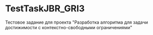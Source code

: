 # TestTaskJBR_GRI3
Тестовое задание для проекта "Разработка алгоритма для задачи достижимости с контекстно-свободными ограничениями"
